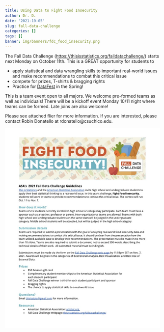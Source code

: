 ```yaml
---
title: Using Data to Fight Food Insecurity
author: Dr. D.
date: '2021-10-05'
slug: fall-data-challenge
categories: []
tags: []
banner: img/banners/fdc_food_insecurity.png
---
```


The Fall Data Challenge (https://thisisstatistics.org/falldatachallenge/) starts next Monday on October 11th. This is a GREAT opportunity for students to

-   apply statistical and data wrangling skills to important real-world issues and make recommendations to combat this critical issue
-   compete for prizes, T-shirts & bragging rights
-   Practice for [DataFest](https://chicodatafest.netlify.app/) in the Spring!

This is a team event open to all majors. We welcome pre-formed teams as well as individuals! There will be a kickoff event Monday 10/11 night where teams can be formed. Late joins are also welcome!

Please see attached flier for more information. If you are interested, please contact Robin Donatello at rdonatello\@csuchico.edu.

![](fdc_2021.jpg)
